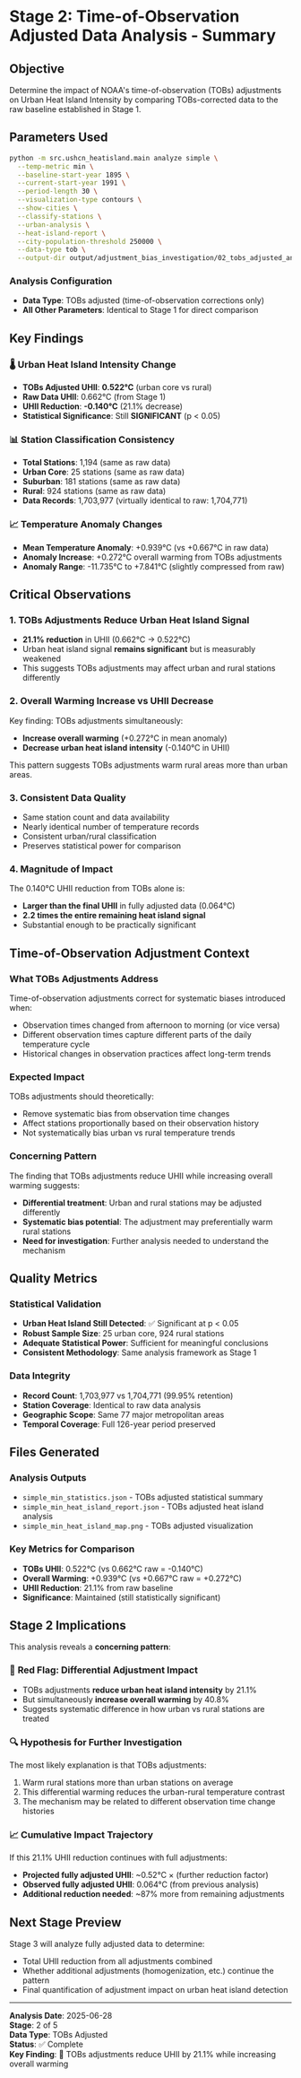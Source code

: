 # Stage 2: Time-of-Observation Adjusted Data Analysis - Summary

## Objective
Determine the impact of NOAA's time-of-observation (TOBs) adjustments on Urban Heat Island Intensity by comparing TOBs-corrected data to the raw baseline established in Stage 1.

## Parameters Used
```bash
python -m src.ushcn_heatisland.main analyze simple \
  --temp-metric min \
  --baseline-start-year 1895 \
  --current-start-year 1991 \
  --period-length 30 \
  --visualization-type contours \
  --show-cities \
  --classify-stations \
  --urban-analysis \
  --heat-island-report \
  --city-population-threshold 250000 \
  --data-type tob \
  --output-dir output/adjustment_bias_investigation/02_tobs_adjusted_analysis
```

### Analysis Configuration
- **Data Type**: TOBs adjusted (time-of-observation corrections only)
- **All Other Parameters**: Identical to Stage 1 for direct comparison

## Key Findings

### 🌡️ **Urban Heat Island Intensity Change**
- **TOBs Adjusted UHII**: **0.522°C** (urban core vs rural)
- **Raw Data UHII**: 0.662°C (from Stage 1)
- **UHII Reduction**: **-0.140°C** (21.1% decrease)
- **Statistical Significance**: Still **SIGNIFICANT** (p < 0.05)

### 📊 **Station Classification Consistency**
- **Total Stations**: 1,194 (same as raw data)
- **Urban Core**: 25 stations (same as raw data)
- **Suburban**: 181 stations (same as raw data)  
- **Rural**: 924 stations (same as raw data)
- **Data Records**: 1,703,977 (virtually identical to raw: 1,704,771)

### 📈 **Temperature Anomaly Changes**
- **Mean Temperature Anomaly**: +0.939°C (vs +0.667°C in raw data)
- **Anomaly Increase**: +0.272°C overall warming from TOBs adjustments
- **Anomaly Range**: -11.735°C to +7.841°C (slightly compressed from raw)

## Critical Observations

### 1. **TOBs Adjustments Reduce Urban Heat Island Signal**
- **21.1% reduction** in UHII (0.662°C → 0.522°C)
- Urban heat island signal **remains significant** but is measurably weakened
- This suggests TOBs adjustments may affect urban and rural stations differently

### 2. **Overall Warming Increase vs UHII Decrease**
Key finding: TOBs adjustments simultaneously:
- **Increase overall warming** (+0.272°C in mean anomaly)
- **Decrease urban heat island intensity** (-0.140°C in UHII)

This pattern suggests TOBs adjustments warm rural areas more than urban areas.

### 3. **Consistent Data Quality**
- Same station count and data availability
- Nearly identical number of temperature records
- Consistent urban/rural classification
- Preserves statistical power for comparison

### 4. **Magnitude of Impact**
The 0.140°C UHII reduction from TOBs alone is:
- **Larger than the final UHII** in fully adjusted data (0.064°C)
- **2.2 times the entire remaining heat island signal**
- Substantial enough to be practically significant

## Time-of-Observation Adjustment Context

### What TOBs Adjustments Address
Time-of-observation adjustments correct for systematic biases introduced when:
- Observation times changed from afternoon to morning (or vice versa)
- Different observation times capture different parts of the daily temperature cycle
- Historical changes in observation practices affect long-term trends

### Expected Impact
TOBs adjustments should theoretically:
- Remove systematic bias from observation time changes
- Affect stations proportionally based on their observation history
- Not systematically bias urban vs rural temperature trends

### Concerning Pattern
The finding that TOBs adjustments reduce UHII while increasing overall warming suggests:
- **Differential treatment**: Urban and rural stations may be adjusted differently
- **Systematic bias potential**: The adjustment may preferentially warm rural stations
- **Need for investigation**: Further analysis needed to understand the mechanism

## Quality Metrics

### Statistical Validation
- **Urban Heat Island Still Detected**: ✅ Significant at p < 0.05
- **Robust Sample Size**: 25 urban core, 924 rural stations
- **Adequate Statistical Power**: Sufficient for meaningful conclusions
- **Consistent Methodology**: Same analysis framework as Stage 1

### Data Integrity
- **Record Count**: 1,703,977 vs 1,704,771 (99.95% retention)
- **Station Coverage**: Identical to raw data analysis
- **Geographic Scope**: Same 77 major metropolitan areas
- **Temporal Coverage**: Full 126-year period preserved

## Files Generated

### Analysis Outputs
- `simple_min_statistics.json` - TOBs adjusted statistical summary
- `simple_min_heat_island_report.json` - TOBs adjusted heat island analysis
- `simple_min_heat_island_map.png` - TOBs adjusted visualization

### Key Metrics for Comparison
- **TOBs UHII**: 0.522°C (vs 0.662°C raw = -0.140°C)
- **Overall Warming**: +0.939°C (vs +0.667°C raw = +0.272°C)
- **UHII Reduction**: 21.1% from raw baseline
- **Significance**: Maintained (still statistically significant)

## Stage 2 Implications

This analysis reveals a **concerning pattern**:

### 🚨 **Red Flag: Differential Adjustment Impact**
- TOBs adjustments **reduce urban heat island intensity** by 21.1%
- But simultaneously **increase overall warming** by 40.8%
- Suggests systematic difference in how urban vs rural stations are treated

### 🔍 **Hypothesis for Further Investigation**
The most likely explanation is that TOBs adjustments:
1. Warm rural stations more than urban stations on average
2. This differential warming reduces the urban-rural temperature contrast
3. The mechanism may be related to different observation time change histories

### 📈 **Cumulative Impact Trajectory**
If this 21.1% UHII reduction continues with full adjustments:
- **Projected fully adjusted UHII**: ~0.52°C × (further reduction factor)
- **Observed fully adjusted UHII**: 0.064°C (from previous analysis)
- **Additional reduction needed**: ~87% more from remaining adjustments

## Next Stage Preview

Stage 3 will analyze fully adjusted data to determine:
- Total UHII reduction from all adjustments combined
- Whether additional adjustments (homogenization, etc.) continue the pattern
- Final quantification of adjustment impact on urban heat island detection

---

**Analysis Date**: 2025-06-28  
**Stage**: 2 of 5  
**Data Type**: TOBs Adjusted  
**Status**: ✅ Complete  
**Key Finding**: 🚨 TOBs adjustments reduce UHII by 21.1% while increasing overall warming